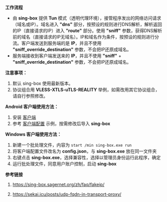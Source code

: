 **工作流程**

- 由 **sing-box** 提供 **Tun** 模式（透明代理环境），接管程序发出的网络访问请求（域名或IP）。域名进入 **"dns"** 部分，按预设的规则进行DNS解析，解析返回的IP（直接请求的IP）进入 **"route"** 部分。使用 **"sniff"** 参数，获得DNS解析前的域名（直接请求的IP无域名）。IP和域名作为条件，按预设的规则进行分流。客户端发送到服务端的是 **IP**，并且不使用 **"sniff_override_destination"** 参数，不会把IP还原成域名。
- 服务端接收到客户端发送来的 **IP**，并且不使用 **"sniff"** + **"sniff_override_destination"** 参数，不会把IP还原成域名。

**注意事项：**

1. 默认 sing-box 使用最新版本。
2. 协议组合用 **VLESS-XTLS-uTLS-REALITY** 举例，如需改用其它协议组合，请自行参照修改。

**Android 客户端使用方法：**

1. 安装 [客户端](https://install.appcenter.ms/users/nekohasekai/apps/sfa/distribution_groups/publictest)
3. 参考 [客户端配置](https://github.com/chika0801/sing-box-examples/blob/main/Tun/config_client_android.json) 示例，按需修改后导入 **sing-box**

**Windows 客户端使用方法：**

1. 新建一个批处理文件，内容为 `start /min sing-box.exe run`
2. 将客户端配置文件改名为 **config.json**，与 **sing-box.exe** 放在同一文件夹
3. 右键点击 **sing-box.exe**，选择兼容性，选择以管理员身份运行此程序，确定
4. 运行批处理文件，同意用户账户控制，启动 **sing-box**

**参考链接**

1. https://sing-box.sagernet.org/zh/faq/fakeip/

2. https://sekai.icu/posts/udp-fqdn-in-transport-proxy/
